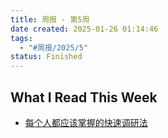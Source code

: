 ```yaml
---
title: 周报 - 第5周
date created: 2025-01-26 01:14:46
tags:
  - "#周报/2025/5"
status: Finished
---
```


## What I Read This Week

- [每个人都应该掌握的快速调研法](../Readings/每个人都应该掌握的快速调研法.md)